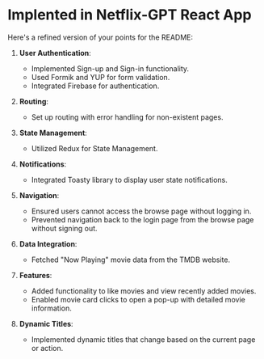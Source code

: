 # Implented in Netflix-GPT React App

Here's a refined version of your points for the README:

1. **User Authentication**:

   - Implemented Sign-up and Sign-in functionality.
   - Used Formik and YUP for form validation.
   - Integrated Firebase for authentication.

2. **Routing**:

   - Set up routing with error handling for non-existent pages.

3. **State Management**:

   - Utilized Redux for State Management.

4. **Notifications**:

   - Integrated Toasty library to display user state notifications.

5. **Navigation**:

   - Ensured users cannot access the browse page without logging in.
   - Prevented navigation back to the login page from the browse page without signing out.

6. **Data Integration**:

   - Fetched "Now Playing" movie data from the TMDB website.

7. **Features**:

   - Added functionality to like movies and view recently added movies.
   - Enabled movie card clicks to open a pop-up with detailed movie information.

8. **Dynamic Titles**:
   - Implemented dynamic titles that change based on the current page or action.
